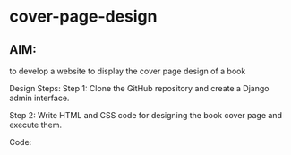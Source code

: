 # cover-page-design
## AIM:
to develop a website to display the cover page design of a book

Design Steps:
Step 1:
Clone the GitHub repository and create a Django admin interface.

Step 2:
Write HTML and CSS code for designing the book cover page and execute them.

Code:
<!DOCTYPE html>
<html lang="en">
    <head>
        <meta name="viewport"
        content="width=device-width,initial-scale=1.0">
        <style>
        
        .bookpage{
            width: 400px;
            height: 600px;
            color: red;
            margin-left: auto;
            margin-right: auto;
            padding:20px;
            font-family: 'Franklin Gothic Medium', 'Arial Narrow', Arial, sans-serif;
            background-image: linear-gradient(black, silver), url('../images/back.jpg');
            background-size: cover;
        }

        .insight{
            color: brown;

        }

        .hrstyle{
            width: 100px;
        }

        .author{
            color: white;
            display: inline;
            position: relative;
            color: red;
            top: 190px;

            font-family: Georgia, 'Times New Roman', Times, serif;
            font-size: medium;
        }
        .booktitle{
            font-family: 'Courier New', Courier, monospace;
            font-size: larger;
            text-align: center;
            position: relative;
            top: 30px;
        }

        .id{
            width: 400px;
            position: relative;
            top: 180px;

        }

        .pub{
            font-size: medium;
            position: relative;
            top: 155px;
            left: 330px;
        }
        .ed{
            color: blue;
            font-size: medium;
            font-family: Verdana, Geneva, Tahoma, sans-serif;
            position: relative;
            top: 85px;

        }
        .subtile{
            font-family: Tahoma;
            font-size: large;
            position: relative;
            top: 40px;
        }
        .mypic{
            position: relative;
            top: 135px;
            left: 260px;
            width: 100px;
            height: 100px;
            background-size: cover;
        }
        </style>
        <title>Book Cover Page</title>
    </head>
    <body>
        <div class="bookpage">
            <div class="insight">
                SEC INSIGHT
            </div>
            <div class="hrstyle">
                <hr style="color: red;">
            </div>
            <div class="booktitle">
                <h1>Fundamentals of Web Application Development</h1>
            </div>
            <div class="subtitle">
                HTML and CSS Combined with Dajngo Architechture
            </div>
            <div class="mypic">
                <img src="/static/images/mine.jpg" width="130" height="145" alt="">
            </div>
            <div class="id">
                <hr style="color: orange;">
            </div>
            <div class="author">
                <p><b>madhuri</b></p>
            </div>
            <div class="pub">
                SEC
            </div>
            <div class="ed">
                <b>Thirteenth Edition</b>
            </div>
        </div>
    </body>
</html>
Output:
![image](https://github.com/Munimadhuriganji/cover-page-design/assets/138849444/092ae645-360f-4944-be9c-c693c93a7c5a)


HTML Validator:


Result:
The program for designing book cover using HTML and CSS is executed succesfully.
To develop a website to display the cover page design of a book


